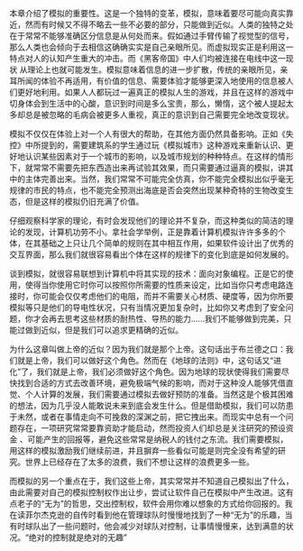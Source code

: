 本章介绍了模拟的重要性。这是一个独特的变革，模拟，意味着要尽可能向真实靠近，然而有时候又不得不略去一些不必要的部分，只能做到近似。人类的独特之处在于常常不能够准确区分信息是从何处而来。假如通过手臂传输了视觉型的信号，那么人类也会倾向于去相信这确确实实是自己亲眼所见。而虚拟现实正是利用这一特点对人的认知产生重大的冲击。而《黑客帝国》中人们均被连接在电线中这一现状 从理论上也就可能发生。模拟意味着信息的进一步扩散，传统的亲眼所见，亲耳所闻的体验不再适用，有价值的信息、需要体验才能够更深入地使用的信息被人们更好地利用。如果人人都玩过一遍真正的模拟人生的游戏，并且在这样的游戏中切身体会到生活中的心酸，意识到时间是多么宝贵，那么，懒惰，这个被人提起太多却总是被忽略的毛病会被更多人重视，真正的意识到自己需要完全地改变现状。



模拟不仅仅在体验上对一个人有很大的帮助，在其他方面仍然具备影响。正如《失控》中所提到的，需要建筑系的学生通过玩《模拟城市》这种游戏来重新认识、更好地认识某些因素对于一个城市的影响，以及城市规划的种种特点。在这样的情形下，就常常不需要先把东西造出来再试验其效果，而只需要通过逼真的模拟，讲其中的主体完善出来。当然，我们常常不可能完全仿真，你不能完全模拟出似乎毫无规律的市民的特点，也不能完全预测出海底是否会突然出现某种奇特的生物改变生态，但是这样的模拟仍旧充满了价值。



仔细观察科学家的理论，有时会发现他们的理论并不复杂，而这种类似的简洁的理论的发现，计算机功劳不小。拿社会学举例，正是靠着计算机模拟许许多多的个体，在其基础之上只让几个简单的规则在其中相互作用，如果软件设计出了优秀的交互界面，那么我们就很容易看出个体在这样的规律下的变化到底是如何发展的。



谈到模拟，就很容易联想到计算机中将其实现的技术：面向对象编程。正是它的使用，使得当你使用它时你可以按照你所需要的性质来设定，比如当你只考虑电路连接时，你可能会仅仅考虑他们的电阻，而并不需要关心材质、硬度等，因为你所要模拟等只是他们的导电性状况，只有当情况更加复杂时，比如你又考虑到了安全问题，你才会再去思考这些材质的耐热性、导热的能力......我们不能够做到完美，只能过做到近似，但是我们可以追求更精确的近似。



为什么这章叫做上帝的近似？因为我们就是那个上帝。这句话出于布兰德之口：我们就是上帝，我们可以做好这个角色。然而在《地球的法则》中，这句话又“进化”了，我们就是上帝，我们必须做好这个角色。因为地球的现状使得我们需要尽快找到合适的方式去改善环境，避免极端气候的影响，而对于这种没人能够凭借直觉、个人计算的发展，我们需要通过模拟去做好预防的准备。当然这是个极其困难的想法，因为几乎没人能敢说未来到底会发生什么。但是借助模拟，我们可以防患于未然，或者在事情走向不可挽救的深渊之前，把它拽出来。而现实中总有一个问题存在，一项研究常常要靠资助才能启动，然而投资人们却总是关注研究的预设资金 、可能产生的回报等，避免这些常常是纳税人的钱付之东流。我们需要模拟，用这样的模拟激励我们继续前进，并且摒弃一些看似可能是则完全没有希望的研究。世界上已经存在了太多的浪费，我们不想让这样的浪费更多一些。



而模拟的另一个重点在于，我们这些上帝，其实常常并不知道自己模拟出了什么，由此需要对自己的模拟控制权作出让步，尝试让软件自己在模拟中产生改进。这有点老子的“无为”的哲思，交出控制权，软件会用你难以想象的方式给你回报的。我在读菲尔杰克逊的自传时看到他在管理球队时慢慢地找到了一种“无为”的乐趣，当有时球队出了一些问题时，他会减少对球队对控制，让事情慢慢来，达到满意的状况。“绝对的控制就是绝对的无趣”





